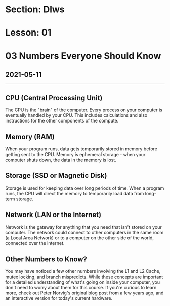 # Section: Dlws
# Lesson: 01
# 03 Numbers Everyone Should Know
## 2021-05-11
---

## CPU (Central Processing Unit)
The CPU is the "brain" of the computer. Every process on your computer is eventually handled by your CPU. This includes calculations and also instructions for the other components of the compute.

## Memory (RAM)
When your program runs, data gets temporarily stored in memory before getting sent to the CPU. Memory is ephemeral storage - when your computer shuts down, the data in the memory is lost.

## Storage (SSD or Magnetic Disk)
Storage is used for keeping data over long periods of time. When a program runs, the CPU will direct the memory to temporarily load data from long-term storage.

## Network (LAN or the Internet)
Network is the gateway for anything that you need that isn't stored on your computer. The network could connect to other computers in the same room (a Local Area Network) or to a computer on the other side of the world, connected over the internet.

## Other Numbers to Know?
You may have noticed a few other numbers involving the L1 and L2 Cache, mutex locking, and branch mispredicts. While these concepts are important for a detailed understanding of what's going on inside your computer, you don't need to worry about them for this course. If you're curious to learn more, check out Peter Norvig's original blog post from a few years ago, and an interactive version for today's current hardware.